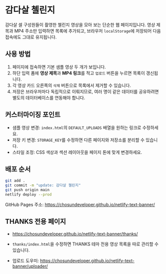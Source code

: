 # 감다살 첼린지

감다살 셀 구성원들이 촬영한 첼린지 영상을 모아 보는 단순한 웹 페이지입니다. 영상 제목과 MP4 주소만 입력하면 목록에 추가되고, 브라우저 `localStorage`에 저장되어 다음 접속에도 그대로 유지됩니다.

## 사용 방법
1. 페이지에 접속하면 기본 샘플 영상 두 개가 보입니다.
2. 하단 입력 폼에 **영상 제목**과 **MP4 링크**를 적고 `업로드` 버튼을 누르면 목록이 갱신됩니다.
3. 각 영상 카드 오른쪽의 `삭제` 버튼으로 목록에서 제거할 수 있습니다.
4. 저장은 브라우저마다 독립적으로 이뤄지므로, 여러 명이 같은 데이터를 공유하려면 별도의 데이터베이스를 연동해야 합니다.

## 커스터마이징 포인트
- 샘플 영상 변경: `index.html`의 `DEFAULT_UPLOADS` 배열을 원하는 링크로 수정하세요.
- 저장 키 변경: `STORAGE_KEY`를 수정하면 다른 페이지와 저장소를 분리할 수 있습니다.
- 스타일 조정: CSS 색상과 섹션 레이아웃을 페이지 톤에 맞게 변경하세요.

## 배포 순서
```bash
git add .
git commit -m "update: 감다살 첼린지"
git push origin main
netlify deploy --prod
```

GitHub Pages 주소: https://chosundeveloper.github.io/netlify-text-banner/

## THANKS 전용 페이지
- https://chosundeveloper.github.io/netlify-text-banner/thanks/
- `thanks/index.html`을 수정하면 THANKS 테마 전용 영상 목록을 따로 관리할 수 있습니다.

- 업로드 도우미: https://chosundeveloper.github.io/netlify-text-banner/uploader/
